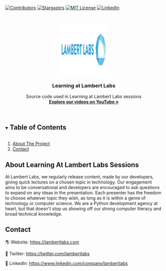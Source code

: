 <!-- PROJECT SHIELDS -->
[![Contributors][contributors-shield]][contributors-url]
[![Stargazers][stars-shield]][stars-url]
[![MIT License][license-shield]][license-url]
[![LinkedIn][linkedin-shield]][linkedin-url]


<!-- PROJECT LOGO -->
<br />
<p align="center">
  <a href="https://lambertlabs.com">
    <img src="https://github.com/lambertlabs/learning-sessions/blob/main/images/logo.png?raw=true" alt="Logo" width="160" height="160">
  </a>

  <h3 align="center">Learning at Lambert Labs</h3>

  <p align="center">
    Source code used in Learning at Lambert Labs sessions
    <br />
    <a href="https://www.youtube.com/channel/UCi7G5sY0IWqSNUMnRptuJmw"><strong>Explore our videos on YouTube »</strong></a>
    <br />
    <br />
  </p>
</p>

<!-- TABLE OF CONTENTS -->
<details open="open">
  <summary><h2 style="display: inline-block">Table of Contents</h2></summary>
  <ol>
    <li><a href="#about-the-project">About The Project</a></li>
    <li><a href="#contact">Contact</a></li>
  </ol>
</details>

<!-- ABOUT LEARNING AT LAMBERT LABS SESSIONS -->
## About Learning At Lambert Labs Sessions

At Lambert Labs, we regularly release content, made by our developers, giving quick lectures on a chosen topic in technology. 
Our engagement aims to be conversational and developers are encouraged to ask questions to expand on any ideas in the presentation.
Each presenter has the freedom to choose whatever topic they wish, as long as it is within a genre of technology or computer science.
We are a Python development agency at heart, but that doesn't stop us showing off our strong computer literacy and broad technical knowledge.

<!-- CONTACT -->
## Contact

🌎 Website: https://lambertlabs.com

📱 Twitter: https://twitter.com/lambertlabs

📝 LinkedIn: https://www.linkedin.com/company/lambertlabs


<!-- MARKDOWN LINKS & IMAGES -->
[contributors-shield]: https://img.shields.io/github/contributors-anon/lambertlabs/learning-sessions?style=for-the-badge
[contributors-url]: https://github.com/lambertlabs/learning-sessions/graphs/contributors
[stars-shield]: https://img.shields.io/github/stars/lambertlabs/learning-sessions?style=for-the-badge
[stars-url]: https://github.com/lambertlabs/learning-sessions/stargazers
[license-shield]: https://img.shields.io/github/license/lambertlabs/learning-sessions?style=for-the-badge
[license-url]: https://github.com/lambertlabs/learning-sessions/blob/main/LICENSE
[linkedin-shield]: https://img.shields.io/badge/-LinkedIn-black.svg?style=for-the-badge&logo=linkedin&colorB=555
[linkedin-url]: https://www.linkedin.com/company/lambertlabs
